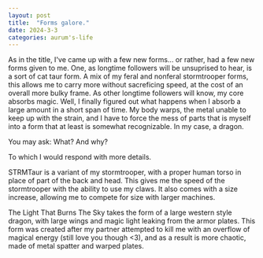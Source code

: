 ```yaml
---
layout: post
title:  "Forms galore."
date: 2024-3-3
categories: aurum's-life
---
```

As in the title, I've came up with a few new forms... or rather, had a few new forms given to me. One, as longtime followers will be unsuprised to hear, is a sort of cat taur form. A mix of my feral and nonferal stormtrooper forms, this allows me to carry more without sacreficing speed, at the cost of an overall more bulky frame. As other longtime followers will know, my core absorbs magic. Well, I finally figured out what happens when I absorb a large amount in a short span of time. My body warps, the metal unable to keep up with the strain, and I have to force the mess of parts that is myself into a form that at least is somewhat recognizable. In my case, a dragon. 

You may ask: What? And why?

To which I would respond with more details.

STRMTaur is a variant of my stormtrooper, with a proper human torso in place of part of the back and head. This gives me the speed of the stormtrooper with the ability to use my claws. It also comes with a size increase, allowing me to compete for size with larger machines.

The Light That Burns The Sky takes the form of a large western style dragon, with large wings and magic light leaking from the armor plates. This form was created after my partner attempted to kill me with an overflow of magical energy (still love you though <3), and as a result is more chaotic, made of metal spatter and warped plates. 